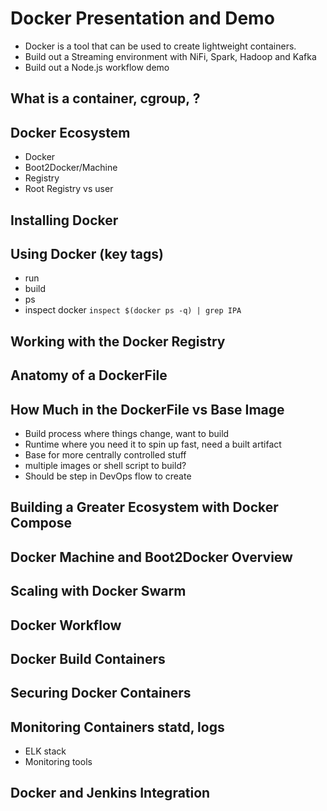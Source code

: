 # Docker Presentation and Demo
- Docker is a tool that can be used to create lightweight containers.
- Build out a Streaming environment with NiFi, Spark, Hadoop and Kafka
- Build out a Node.js workflow demo

## What is a container, cgroup, ?

## Docker Ecosystem
- Docker
- Boot2Docker/Machine
- Registry
- Root Registry vs user

## Installing Docker
## Using Docker (key tags)
- run
- build
- ps
- inspect docker `inspect $(docker ps -q) | grep IPA`

## Working with the Docker Registry
## Anatomy of a DockerFile
## How Much in the DockerFile vs Base Image
- Build process where things change, want to build
- Runtime where you need it to spin up fast, need a built artifact
- Base for more centrally controlled stuff
- multiple images or shell script to build?
- Should be step in DevOps flow to create
## Building a Greater Ecosystem with Docker Compose
## Docker Machine and Boot2Docker Overview
## Scaling with Docker Swarm
## Docker Workflow
## Docker Build Containers
## Securing Docker Containers
## Monitoring Containers statd, logs
- ELK stack
- Monitoring tools
## Docker and Jenkins Integration
